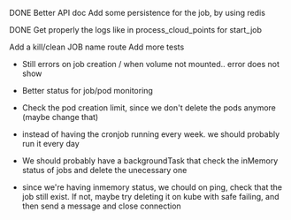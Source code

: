 DONE Better API doc
Add some persistence for the job, by using redis

DONE Get properly the logs like in process_cloud_points for start_job

Add a kill/clean JOB name route
Add more tests

- Still errors on job creation / when volume not mounted.. error does not show

- Better status for job/pod monitoring
- Check the pod creation limit, since we don't delete the pods anymore (maybe change that)
- instead of having the cronjob running every week. we should probably run it every day
- We should probably have a backgroundTask that check the inMemory status of jobs and delete the unecessary one

- since we're having inmemory status, we chould on ping, check that the job still exist.
If not, maybe try deleting it on kube with safe failing, and then send a message and close connection